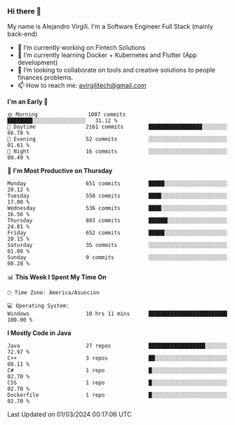 ### Hi there 👋

My name is Alejandro Virgili. I'm a Software Engineer Full Stack (mainly back-end)


- 🔭 I’m currently working on Fintech Solutions
- 🌱 I’m currently learning Docker + Kubernetes and Flutter (App development)
- 👯 I’m looking to collaborate on tools and creative solutions to people finances problems.
- 📫 How to reach me: avirgilitech@gmail.com
  
<!--START_SECTION:waka-->
**I'm an Early 🐤** 

```text
🌞 Morning                1007 commits        ████████░░░░░░░░░░░░░░░░░   31.12 % 
🌆 Daytime                2161 commits        █████████████████░░░░░░░░   66.78 % 
🌃 Evening                52 commits          ░░░░░░░░░░░░░░░░░░░░░░░░░   01.61 % 
🌙 Night                  16 commits          ░░░░░░░░░░░░░░░░░░░░░░░░░   00.49 % 
```
📅 **I'm Most Productive on Thursday** 

```text
Monday                   651 commits         █████░░░░░░░░░░░░░░░░░░░░   20.12 % 
Tuesday                  550 commits         ████░░░░░░░░░░░░░░░░░░░░░   17.00 % 
Wednesday                536 commits         ████░░░░░░░░░░░░░░░░░░░░░   16.56 % 
Thursday                 803 commits         ██████░░░░░░░░░░░░░░░░░░░   24.81 % 
Friday                   652 commits         █████░░░░░░░░░░░░░░░░░░░░   20.15 % 
Saturday                 35 commits          ░░░░░░░░░░░░░░░░░░░░░░░░░   01.08 % 
Sunday                   9 commits           ░░░░░░░░░░░░░░░░░░░░░░░░░   00.28 % 
```


📊 **This Week I Spent My Time On** 

```text
🕑︎ Time Zone: America/Asuncion

💻 Operating System: 
Windows                  10 hrs 11 mins      █████████████████████████   100.00 % 
```

**I Mostly Code in Java** 

```text
Java                     27 repos            ██████████████████░░░░░░░   72.97 % 
C++                      3 repos             ██░░░░░░░░░░░░░░░░░░░░░░░   08.11 % 
C#                       1 repo              █░░░░░░░░░░░░░░░░░░░░░░░░   02.70 % 
CSS                      1 repo              █░░░░░░░░░░░░░░░░░░░░░░░░   02.70 % 
Dockerfile               1 repo              █░░░░░░░░░░░░░░░░░░░░░░░░   02.70 % 
```




 Last Updated on 01/03/2024 00:17:06 UTC
<!--END_SECTION:waka-->
